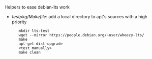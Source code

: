 Helpers to ease debian-lts work

* *testpkg/Makefile*: add a local directory to apt's sources with a
  high priority

         mkdir lts-test
         wget --mirror https://people.debian.org/~user/wheezy-lts/
         make
         apt-get dist-upgrade
         <test manually>
         make clean
